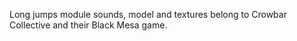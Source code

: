 
Long jumps module sounds, model and textures belong to Crowbar Collective and their Black Mesa game.
